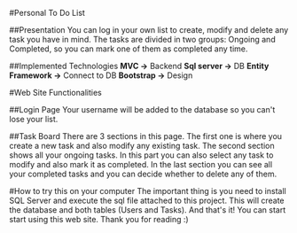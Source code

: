 #Personal To Do List

##Presentation
You can log in your own list to create, modify and delete any task you have in mind. The tasks are divided in two groups: Ongoing and Completed, so you can mark one of them as completed any time.

##Implemented Technologies
**MVC ->** Backend
**Sql server ->** DB
**Entity Framework ->** Connect to DB
**Bootstrap ->** Design

#Web Site Functionalities

##Login Page
Your username will be added to the database so you can't lose your list.

##Task Board
There are 3 sections in this page. The first one is where you create a new task and also modify any existing task. The second section shows all your ongoing tasks. In this part you can also select any task to modify and also mark it as completed. In the last section you can see all your completed tasks and you can decide whether to delete any of them.

#How to try this on your computer
The important thing is you need to install SQL Server and execute the sql file attached to this project. This will create the database and both tables (Users and Tasks).
And that's it! You can start start using this web site.
Thank you for reading :)
